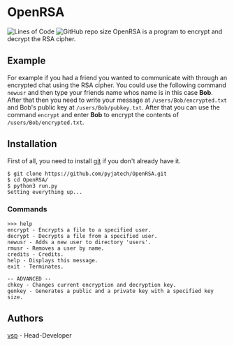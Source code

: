 # OpenRSA
![Lines of Code](https://tokei.rs/b1/github/pyjatech/OpenRSA?category=code)
![GitHub repo size](https://img.shields.io/github/repo-size/pyjatech/OpenRSA.svg)
OpenRSA is a program to encrypt and decrypt the RSA cipher. 

## Example
For example if you had a friend you wanted to communicate with through an encrypted chat using the RSA cipher. You could use the following command `newusr` and then type your friends name whos name is in this case **Bob**. After that then you need to write your message at `/users/Bob/encrypted.txt` and Bob's public key at `/users/Bob/pubkey.txt`. After that you can use the command `encrypt` and enter **Bob** to encrypt the contents of `/users/Bob/encrypted.txt`. 

## Installation
First of all, you need to install [git](https://git-scm.com) if you don't already have it.
```
$ git clone https://github.com/pyjatech/OpenRSA.git
$ cd OpenRSA/
$ python3 run.py
Setting everything up...
```

### Commands
```
>>> help
encrypt - Encrypts a file to a specified user.
decrypt - Decrypts a file from a specified user.
newusr - Adds a new user to directory 'users'.
rmusr - Removes a user by name.
credits - Credits.
help - Displays this message.
exit - Terminates.

-- ADVANCED --
chkey - Changes current encryption and decryption key.
genkey - Generates a public and a private key with a specified key size.
```

## Authors
[vsp](https://github.com/vsp0) - Head-Developer
